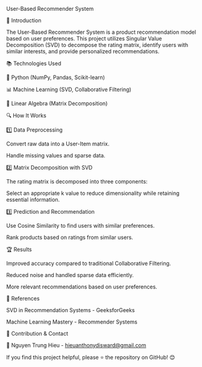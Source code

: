 User-Based Recommender System

📌 Introduction

The User-Based Recommender System is a product recommendation model based on user preferences. This project utilizes Singular Value Decomposition (SVD) to decompose the rating matrix, identify users with similar interests, and provide personalized recommendations.

📚 Technologies Used

🐍 Python (NumPy, Pandas, Scikit-learn)

📊 Machine Learning (SVD, Collaborative Filtering)

🔢 Linear Algebra (Matrix Decomposition)


🔍 How It Works

1️⃣ Data Preprocessing

Convert raw data into a User-Item matrix.

Handle missing values and sparse data.

2️⃣ Matrix Decomposition with SVD

The rating matrix is decomposed into three components:


Select an appropriate k value to reduce dimensionality while retaining essential information.

3️⃣ Prediction and Recommendation

Use Cosine Similarity to find users with similar preferences.

Rank products based on ratings from similar users.


🏆 Results

Improved accuracy compared to traditional Collaborative Filtering.

Reduced noise and handled sparse data efficiently.

More relevant recommendations based on user preferences.

📌 References

SVD in Recommendation Systems - GeeksforGeeks

Machine Learning Mastery - Recommender Systems

🎯 Contribution & Contact

📧 Nguyen Trung Hieu - hieuanthonydisward@gmail.com

If you find this project helpful, please ⭐ the repository on GitHub! 😊

